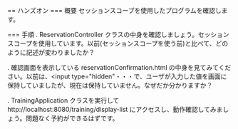 == ハンズオン
=== 概要
セッションスコープを使用したプログラムを確認します。

=== 手順
. ReservationController クラスの中身を確認しましょう。セッションスコープを使用しています。以前(セッションスコープを使う前)と比べて、どのように記述が変わりましたか？

. 確認画面を表示している reservationConfirmation.html の中身を見てみてください。以前は、<input type="hidden"・・・で、ユーザが入力した値を画面に保持していましたが、現在は保持していません。なぜだか分かりますか？

. TrainingApplication クラスを実行して http://localhost:8080/training/display-list にアクセスし、動作確認してみましょう。問題なく予約ができるはずです。
